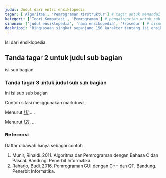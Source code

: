 ```yaml
---
judul: Judul dari entri ensiklopedia
tagar: ['Algoritme', 'Pemrograman terstruktur'] # tagar untuk menandai entri ensiklopedia sejenis
kategori: ['Teori Komputasi', 'Pemrograman'] # pengategorian untuk sub bidang keilmuan tertentu.
sinonim: ['judul ensiklopedia', 'nama ensikopedia', 'Prosedur'] # sisnonim dari judul untuk memudahkan pencarian
deskripsi: "Ringkasaan singkat sepanjang 150 karakter tentang isi ensiklopedia"
---
```


Isi dari ensiklopedia

## Tanda tagar 2 untuk judul sub bagian

isi sub bagian

### Tanda tagar 3 untuk judul sub sub bagian

ini isi sub sub bagian

Contoh sitasi menggunakan markdown, 

Menurut <cite>[\[1\]](#MUN11)</cite>,....

Menurut <cite>[\[2\]](#RAH16)</cite>, ...


### Referensi

Daftar dibawah hanya sebagai contoh.

<ol>
    <li id="MUN11">
        Munir, Rinaldi. 2011. Algoritma dan Pemrograman dengan Bahasa C dan Pascal. Bandung. Penerbit Informatika.
    </li>
    <li id="RAH16">
        Raharjo, Budi. 2016. Pemrograman GUI dengan C++ dan QT. Bandung. Penerbit Informatika.
    </li>
</ol>